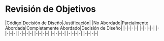 # Revisión de Objetivos

|Código|Decisión de Diseño|Justificación|
|No Abordado|Parcialmente Abordada|Completamente Abordado|Decisión de Diseño|
|-|-|-|-|
|-|-|-|-|
|-|-|-|-|
|-|-|-|-|
|-|-|-|-|
|-|-|-|-|
|-|-|-|-|
|-|-|-|-|
